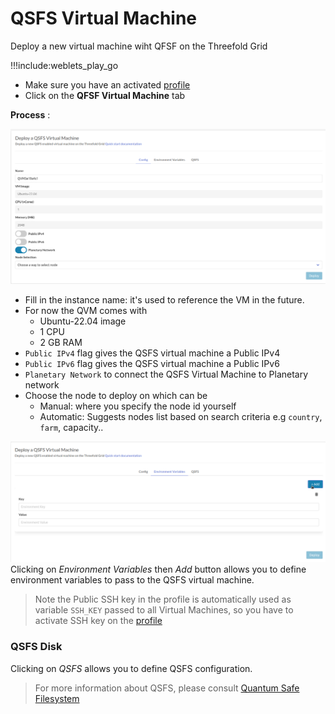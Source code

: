 # QSFS Virtual Machine

Deploy a new virtual machine wiht QFSF on the Threefold Grid

!!!include:weblets_play_go
- Make sure you have an activated [profile](weblets_profile_manager) 
- Click on the **QFSF Virtual Machine** tab

__Process__ : 

![](img/qvm1.png)

- Fill in the instance name: it's used to reference the VM in the future.
- For now the QVM comes with 
  -  Ubuntu-22.04 image
  -  1 CPU 
  -  2 GB RAM
- `Public IPv4` flag gives the QSFS virtual machine a Public IPv4
- `Public IPv6` flag gives the QSFS virtual machine a Public IPv6
- `Planetary Network` to connect the QSFS Virtual Machine to Planetary network
- Choose the node to deploy on which can be
   - Manual: where you specify the node id yourself
   - Automatic: Suggests nodes list based on search criteria e.g `country`, `farm`, capacity..

![](img/qvm2.png)
Clicking on _Environment Variables_ then _Add_ button allows you to define environment variables to pass to the QSFS virtual machine. 
> Note the Public SSH key in the profile is automatically used as variable `SSH_KEY` passed to all Virtual Machines, so you have to activate SSH key on the [profile](weblets_profile_manager) 

### QSFS Disk
Clicking on _QSFS_ allows you to define QSFS configuration.
> For more information about QSFS, please consult [Quantum Safe Filesystem](https://library.threefold.me/info/manual/#/technology/threefold__qsfs)

